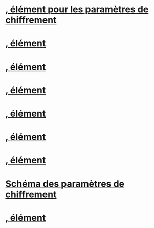 # [<mscorlib>, élément pour les paramètres de chiffrement](mscorlib-element-for-cryptography-settings.md)
# [<cryptoNameMapping>, élément](cryptonamemapping-element.md)
# [<oidMap>, élément](oidmap-element.md)
# [<nameEntry>, élément](nameentry-element.md)
# [<cryptographySettings>, élément](cryptographysettings-element.md)
# [<cryptoClasses>, élément](cryptoclasses-element.md)
# [<oidEntry>, élément](oidentry-element.md)
# [Schéma des paramètres de chiffrement](index.md)
# [<cryptoClass>, élément](cryptoclass-element.md)
